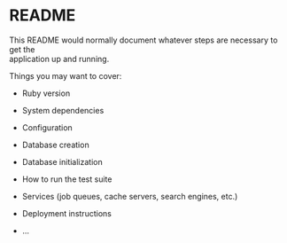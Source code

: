 # README
    
This README would normally document whatever steps are necessary to get the  
application up and running.

Things you may want to cover:  

* Ruby version                    

* System dependencies                  
  
* Configuration    

* Database creation  
   
* Database initialization

* How to run the test suite

* Services (job queues, cache servers, search engines, etc.)

* Deployment instructions

* ...
